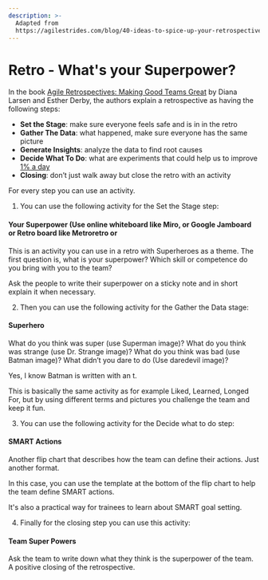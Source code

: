 ```yaml
---
description: >-
  Adapted from
  https://agilestrides.com/blog/40-ideas-to-spice-up-your-retrospective/
---
```


# Retro - What's your Superpower?

In the book [Agile Retrospectives: Making Good Teams Great](https://www.amazon.com/Agile-Retrospectives-Making-Teams-Great/dp/0977616649) by Diana Larsen and Esther Derby, the authors explain a retrospective as having the following steps:

* **Set the Stage**: make sure everyone feels safe and is in in the retro
* **Gather The Data**: what happened, make sure everyone has the same picture
* **Generate Insights**: analyze the data to find root causes
* **Decide What To Do**: what are experiments that could help us to improve [1% a day](https://agilestrides.com/blog/113-practices-of-extreme-programming-applied-to-management/)
* **Closing**: don’t just walk away but close the retro with an activity

For every step you can use an activity. 

1. You can use the following activity for the Set the Stage step:

#### Your Superpower \(Use online whiteboard like Miro, or Google Jamboard or Retro board like Metroretro or 

This is an activity you can use in a retro with Superheroes as a theme. The first question is, what is your superpower? Which skill or competence do you bring with you to the team?

Ask the people to write their superpower on a sticky note and in short explain it when necessary.

2. Then you can use the following activity for the Gather the Data stage:

#### Superhero

What do you think was super \(use Superman image\)? What do you think was strange \(use Dr. Strange image\)? What do you think was bad \(use Batman image\)? What didn’t you dare to do \(Use daredevil image\)?

Yes, I know Batman is written with an t.

This is basically the same activity as for example Liked, Learned, Longed For, but by using different terms and pictures you challenge the team and keep it fun.

3. You can use the following activity for the Decide what to do step:

#### SMART Actions

Another flip chart that describes how the team can define their actions. Just another format.

In this case, you can use the template at the bottom of the flip chart to help the team define SMART actions.

It's also a practical way for trainees to learn about SMART goal setting.

4. Finally for the closing step you can use this activity: 

#### Team Super Powers

Ask the team to write down what they think is the superpower of the team. A positive closing of the retrospective.


